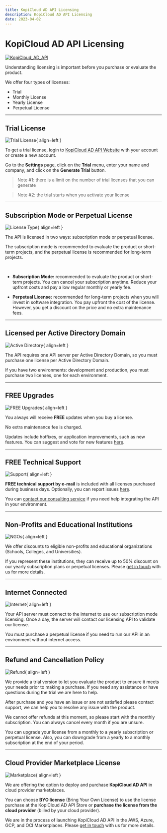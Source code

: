 ```yaml
---
title: KopiCloud AD API Licensing
description: KopiCloud AD API Licensing
date: 2023-04-02
---
```


# KopiCloud AD API Licensing
[![KopiCloud_AD_API](https://img.shields.io/badge/kopiCloud_ad-v1.0+-blueviolet.svg)](https://www.kopicloud-ad-api.com)

Understanding licensing is important before you purchase or evaluate the product.

We offer four types of licenses:

- Trial
- Monthly License
- Yearly License
- Perpetual License

----

## Trial License
    
![Trial License](https://help.kopicloud-ad-api.com/assets/docs/license-trial.png){ align=left }

To get a trial license, login to [KopiCloud AD API Website](https://www.kopicloud-ad-api.com/Identity/Account/Login) with your account or create a new account.

Go to the **Settings** page, click on the **Trial** menu, enter your name and company, and click on the **Generate Trial** button.

> Note #1: there is a limit on the number of trial licenses that you can generate

> Note #2: the trial starts when you activate your license

-----

## Subscription Mode or Perpetual License
    
![License Type](https://help.kopicloud-ad-api.com/assets/docs/license-subscription.png){ align=left }

The API is licensed in two ways: subscription mode or perpetual license.

The subscription mode is recommended to evaluate the product or short-term projects, and the perpetual license is recommended for long-term projects.

<br />

- **Subscription Mode:** recommended to evaluate the product or short-term projects. You can cancel your subscription anytime. Reduce your upfront costs and pay a low regular monthly or yearly fee.

- **Perpetual License:** recommended for long-term projects when you will invest in software integration. You pay upfront the cost of the license. However, you get a discount on the price and no extra maintenance fees.

-----

## Licensed per Active Directory Domain

![Active Directory](https://help.kopicloud-ad-api.com/assets/docs/license-ad-domain.png){ align=left }

The API requires one API server per Active Directory Domain, so you must purchase one license per Active Directory Domain.

If you have two environments: development and production, you must purchase two licenses, one for each environment.

-----

## FREE Upgrades

![FREE Upgrades](https://help.kopicloud-ad-api.com/assets/docs/license-upgrade.png){ align=left }

You always will receive **FREE** updates when you buy a license.

No extra maintenance fee is charged.

Updates include hotfixes, or application improvements, such as new features. You can suggest and vote for new features [here](https://www.kopicloud-ad-api.com/Feature).

-----

## FREE Technical Support

![Support](https://help.kopicloud-ad-api.com/assets/docs/license-support.png){ align=left }

**FREE technical support by e-mail** is included with all licenses purchased during business days. Optionally, you can report issues [here](https://www.kopicloud-ad-api.com/Feature).

You can [contact our consulting service](https://www.kopicloud-ad-api.com/consulting) if you need help integrating the API in your environment.

----

## Non-Profits and Educational Institutions

![NGOs](https://help.kopicloud-ad-api.com/assets/docs/license-organization.png){ align=left }

We offer discounts to eligible non-profits and educational organizations (Schools, Colleges, and Universities).

If you represent these institutions, they can receive up to 50% discount on our yearly subscription plans or perpetual licenses. Please [get in touch](https://www.kopicloud-ad-api.com/contact) with us for more details.

----

## Internet Connected

![Internet](https://help.kopicloud-ad-api.com/assets/docs/license-network.png){ align=left }

Your API server must connect to the internet to use our subscription mode licensing. Once a day, the server will contact our licensing API to validate our license.

You must purchase a perpetual license if you need to run our API in an environment without internet access.

----

## Refund and Cancellation Policy

![Refund](https://help.kopicloud-ad-api.com/assets/docs/license-refund.png){ align=left }

We provide a trial version to let you evaluate the product to ensure it meets your needs prior to making a purchase. If you need any assistance or have questions during the trial we are here to help.

After purchase and you have an issue or are not satisfied please contact support, we can help you to resolve any issue with the product.

We cannot offer refunds at this moment, so please start with the monthly subscription. You can always cancel every month if you are unsure.

You can upgrade your license from a monthly to a yearly subscription or perpetual license. Also, you can downgrade from a yearly to a monthly subscription at the end of your period.

----

## Cloud Provider Marketplace License

![Marketplace](https://help.kopicloud-ad-api.com/assets/docs/license-marketplace.png){ align=left }

We are offering the option to deploy and purchase **KopiCloud AD API** in cloud provider marketplaces.

You can choose **BYO license** (Bring Your Own License) to use the license purchase at the KopiCloud AD API Store or **purchase the license from the cloud provider** (billed by your cloud provider).

We are in the process of launching KopiCloud AD API in the AWS, Azure, GCP, and OCI Marketplaces. Please [get in touch](https://www.kopicloud-ad-api.com/contact) with us for more details.
